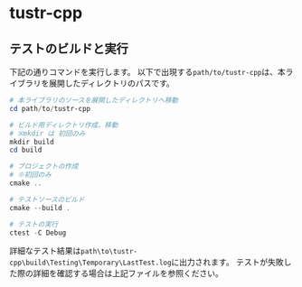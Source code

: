 # tustr-cpp

## テストのビルドと実行
下記の通りコマンドを実行します。
以下で出現する`path/to/tustr-cpp`は、本ライブラリを展開したディレクトリのパスです。

```powershell
# 本ライブラリのソースを展開したディレクトリへ移動
cd path/to/tustr-cpp

# ビルド用ディレクトリ作成、移動
# ※mkdir は 初回のみ
mkdir build
cd build

# プロジェクトの作成
# ※初回のみ
cmake ..

# テストソースのビルド
cmake --build .

# テストの実行
ctest -C Debug
```

詳細なテスト結果は`path\to\tustr-cpp\build\Testing\Temporary\LastTest.log`に出力されます。
テストが失敗した際の詳細を確認する場合は上記ファイルを参照ください。
